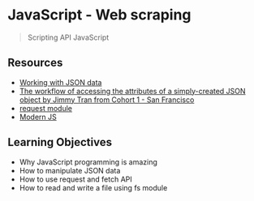 # JavaScript - Web scraping

> Scripting
> API
> JavaScript

## Resources 
* [Working with JSON data](https://intranet.alxswe.com/rltoken/ONv-sSv-FA87Mc5rMZmO6A)
* [The workflow of accessing the attributes of a simply-created JSON object by Jimmy Tran from Cohort 1 - San Francisco](https://intranet.alxswe.com/rltoken/zm0h7FqpQCZZpPZqxxwLxA)
* [request module](https://intranet.alxswe.com/rltoken/goymbxGy-cTc5ZdKBTUcTQ)
* [Modern JS](https://intranet.alxswe.com/rltoken/j2PStAUtVPdXKwrrFxpt0g)

## Learning Objectives
* Why JavaScript programming is amazing
* How to manipulate JSON data
* How to use request and fetch API
* How to read and write a file using fs module
